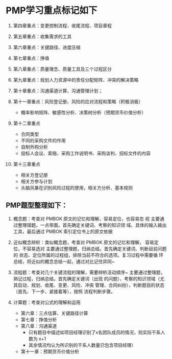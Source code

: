 # PMP学习重点标记如下
1. 第四章重点：变更控制流程、收尾流程、项目章程
2. 第五章重点：收集需求的工具
3. 第六章重点：关键路径、进度压缩

4. 第七章重点：挣值
5. 第八章重点：质量理念、质量工具及三个过程区分
6. 第九章重点：规划人力资源中的责任分配矩阵、冲突的解决策略

7. 第十章重点：沟通渠道计算、沟通管理计划；
8. 第十一章重点：风险登记册、风险的应对流程和策略（积极消极）
	* 概率影响矩阵、敏感性分析、决策树分析（预期货币价值分析）
9. 第十二章重点
	* 合同类型
	* 不同的采购文件的作用
	* 自制外购分析
	* 投标人会议、索赔、采购工作说明书、采购谈判、招标文件的内容

10. 第十三章重点
	* 相关方登记册
	* 相关方参与计划
	* 头脑风暴在识别风险过程的使用，相关方分析、基本规则


## PMP题型整理如下：
1. 概念题：考查对 PMBOK 原文的记忆和理解，容易定位，也容易忽
视
主要通过整理错题，一点带面。首先确定关键词、考察的知识领
域、具体的输入输出工具，最后通过 PMBOK 索引定位书上的原文依据

2. 近似概念辨析：类似概念题，考查对 PMBOK 原文的记忆和理解，
容易定位，不容易选对
主要通过整理题，归纳总结。首先确定关键词、判断目前问题的
状态、定位所属的过程组，排除当前不符合的选项。复习过程中需要循
环总结，将近似的概念总结一起，通过对比记住异同~

3. 流程题：考查对几个关键流程的理解，需要辨析活动顺序~
主要通过整理题，熟记过程，归纳总结。首先确定关键词（出现
的问题）、考察的知识领域（尤其启动、规划、收尾、变更、风险、冲突
管理、合同纠纷），判断题目的状态（首先、下一步、紧接着等），按照
流程判断步骤。

4. 计算题：考查对公式的理解和运用
	* 第六章：三点估算、关键路径计算 
	* 第七章：挣值分析 
	* 第八章：沟通渠道
		* 只有题目中描述如项目经理识别了x名团队成员的情况，则实际干系人数为 x+1
		* 其余情况均认为所识别的干系人数量已包含项目经理） 
	* 第十一章：预期货币价值分析